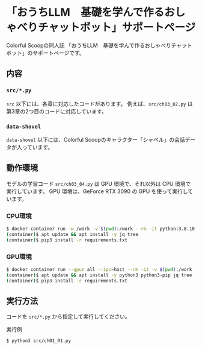 # 「おうちLLM　基礎を学んで作るおしゃべりチャットボット」サポートページ

Colorful Scoopの同人誌 「おうちLLM　基礎を学んで作るおしゃべりチャットボット」のサポートページです。

## 内容

### `src/*.py`

`src` 以下には、各章に対応したコードがあります。
例えば、`src/ch03_02.py` は第3章の2つ目のコードに対応しています。

### `data-shovel`

`data-shovel` 以下には、Colorful Scoopのキャラクター「シャベル」の会話データが入っています。

## 動作環境

モデルの学習コード `src/ch03_04.py` は GPU 環境で、それ以外は CPU 環境で実行しています。
GPU 環境は、GeForce RTX 3090 の GPU を使って実行しています。

### CPU環境

```sh
$ docker container run -w /work -v $(pwd):/work --rm -it python:3.8.10-buster bash
(container)$ apt update && apt install -y jq tree
(container)$ pip3 install -r requirements.txt
```

### GPU環境

```sh
$ docker container run --gpus all --ipc=host --rm -it -v $(pwd):/work -w /work nvidia/cuda:11.5.2-devel-ubuntu20.04 bash
(container)$ apt update && apt install -y python3 python3-pip jq tree
(container)$ pip3 install -r requirements.txt
```

## 実行方法

コードを `src/*.py` から指定して実行してください。

実行例

```sh
$ python3 src/ch01_01.py
```
